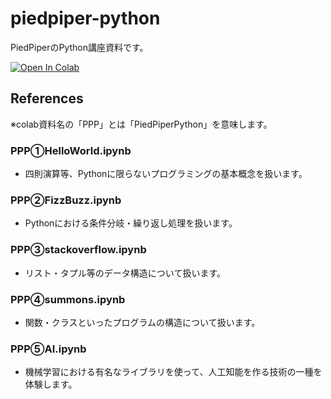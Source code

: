 # piedpiper-python
PiedPiperのPython講座資料です。


[![Open In Colab](https://colab.research.google.com/assets/colab-badge.svg)](https://colab.research.google.com/github/googlecolab/colabtools/blob/master/notebooks/colab-github-demo.ipynb)


## References
※colab資料名の「PPP」とは「PiedPiperPython」を意味します。

### PPP①HelloWorld.ipynb
- 四則演算等、Pythonに限らないプログラミングの基本概念を扱います。

### PPP②FizzBuzz.ipynb
- Pythonにおける条件分岐・繰り返し処理を扱います。

### PPP③stackoverflow.ipynb
- リスト・タプル等のデータ構造について扱います。

### PPP④summons.ipynb
- 関数・クラスといったプログラムの構造について扱います。

### PPP⑤AI.ipynb
- 機械学習における有名なライブラリを使って、人工知能を作る技術の一種を体験します。
